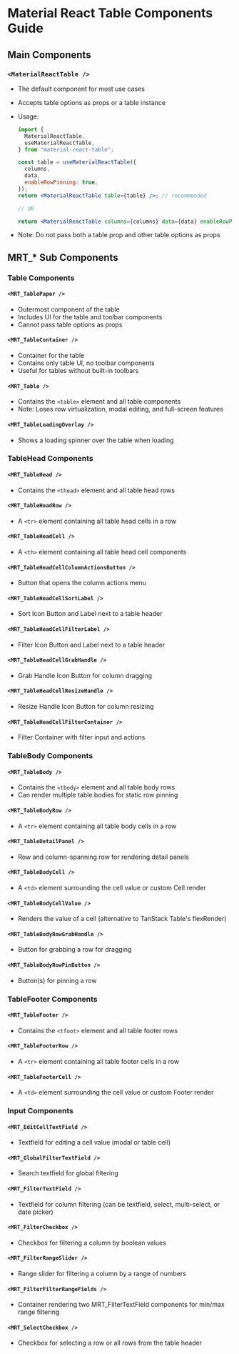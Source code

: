 # Material React Table Components Guide

## Main Components

### `<MaterialReactTable />`

- The default component for most use cases
- Accepts table options as props or a table instance
- Usage:

  ```jsx
  import {
    MaterialReactTable,
    useMaterialReactTable,
  } from "material-react-table";

  const table = useMaterialReactTable({
    columns,
    data,
    enableRowPinning: true,
  });
  return <MaterialReactTable table={table} />; // recommended

  // OR

  return <MaterialReactTable columns={columns} data={data} enableRowPinning />; // passing props directly
  ```

- Note: Do not pass both a table prop and other table options as props

## MRT\_\* Sub Components

### Table Components

#### `<MRT_TablePaper />`

- Outermost component of the table
- Includes UI for the table and toolbar components
- Cannot pass table options as props

#### `<MRT_TableContainer />`

- Container for the table
- Contains only table UI, no toolbar components
- Useful for tables without built-in toolbars

#### `<MRT_Table />`

- Contains the `<table>` element and all table components
- Note: Loses row virtualization, modal editing, and full-screen features

#### `<MRT_TableLoadingOverlay />`

- Shows a loading spinner over the table when loading

### TableHead Components

#### `<MRT_TableHead />`

- Contains the `<thead>` element and all table head rows

#### `<MRT_TableHeadRow />`

- A `<tr>` element containing all table head cells in a row

#### `<MRT_TableHeadCell />`

- A `<th>` element containing all table head cell components

#### `<MRT_TableHeadCellColumnActionsButton />`

- Button that opens the column actions menu

#### `<MRT_TableHeadCellSortLabel />`

- Sort Icon Button and Label next to a table header

#### `<MRT_TableHeadCellFilterLabel />`

- Filter Icon Button and Label next to a table header

#### `<MRT_TableHeadCellGrabHandle />`

- Grab Handle Icon Button for column dragging

#### `<MRT_TableHeadCellResizeHandle />`

- Resize Handle Icon Button for column resizing

#### `<MRT_TableHeadCellFilterContainer />`

- Filter Container with filter input and actions

### TableBody Components

#### `<MRT_TableBody />`

- Contains the `<tbody>` element and all table body rows
- Can render multiple table bodies for static row pinning

#### `<MRT_TableBodyRow />`

- A `<tr>` element containing all table body cells in a row

#### `<MRT_TableDetailPanel />`

- Row and column-spanning row for rendering detail panels

#### `<MRT_TableBodyCell />`

- A `<td>` element surrounding the cell value or custom Cell render

#### `<MRT_TableBodyCellValue />`

- Renders the value of a cell (alternative to TanStack Table's flexRender)

#### `<MRT_TableBodyRowGrabHandle />`

- Button for grabbing a row for dragging

#### `<MRT_TableBodyRowPinButton />`

- Button(s) for pinning a row

### TableFooter Components

#### `<MRT_TableFooter />`

- Contains the `<tfoot>` element and all table footer rows

#### `<MRT_TableFooterRow />`

- A `<tr>` element containing all table footer cells in a row

#### `<MRT_TableFooterCell />`

- A `<td>` element surrounding the cell value or custom Footer render

### Input Components

#### `<MRT_EditCellTextField />`

- Textfield for editing a cell value (modal or table cell)

#### `<MRT_GlobalFilterTextField />`

- Search textfield for global filtering

#### `<MRT_FilterTextField />`

- Textfield for column filtering (can be textfield, select, multi-select, or date picker)

#### `<MRT_FilterCheckbox />`

- Checkbox for filtering a column by boolean values

#### `<MRT_FilterRangeSlider />`

- Range slider for filtering a column by a range of numbers

#### `<MRT_FilterFilterRangeFields />`

- Container rendering two MRT_FilterTextField components for min/max range filtering

#### `<MRT_SelectCheckbox />`

- Checkbox for selecting a row or all rows from the table header
